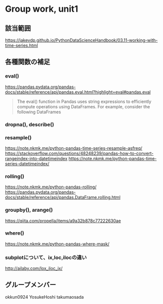 # Group work, unit1
## 該当範囲　
<https://jakevdp.github.io/PythonDataScienceHandbook/03.11-working-with-time-series.html>

## 各種関数の補足
### eval() 
<https://pandas.pydata.org/pandas-docs/stable/reference/api/pandas.eval.html?highlight=eval#pandas.eval>
>The eval() function in Pandas uses string expressions to efficiently compute operations using DataFrames. For example, consider the following DataFrames

### dropna(), describe()

### resample()
<https://note.nkmk.me/python-pandas-time-series-resample-asfreq/>
<https://stackoverflow.com/questions/48248239/pandas-how-to-convert-rangeindex-into-datetimeindex>
<https://note.nkmk.me/python-pandas-time-series-datetimeindex/>
### rolling()
<https://note.nkmk.me/python-pandas-rolling/>
<https://pandas.pydata.org/pandas-docs/stable/reference/api/pandas.DataFrame.rolling.html>
### groupby(), arange()
<https://qiita.com/propella/items/a9a32b878c77222630ae>
### where()
<https://note.nkmk.me/python-pandas-where-mask/>
### subplotについて、ix,loc,ilocの違い
<http://ailaby.com/lox_iloc_ix/>

## グループメンバー
okkun0924 YosukeHoshi takumaosada
